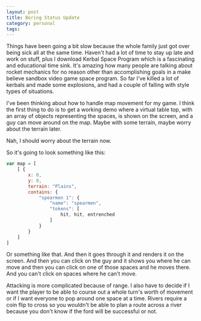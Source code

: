 ```yaml
---
layout: post
title: Boring Status Update
category: personal
tags: 
---
```


Things have been going a bit slow because the whole family just got over being sick all at the same time. Haven't had a lot of time to stay up late and work on stuff, plus I download Kerbal Space Program which is a fascinating and educational time sink. It's amazing how many people are talking about rocket mechanics for no reason other than accomplishing goals in a make believe sandbox video game space program. So far I've killed a lot of kerbals and made some explosions, and had a couple of falling with style types of situations.

I've been thinking about how to handle map movement for my game. I think the first thing to do is to get a working demo where a virtual table top, with an array of objects representing the spaces, is shown on the screen, and a guy can move around on the map. Maybe with some terrain, maybe worry about the terrain later.

Nah, I should worry about the terrain now.

So it's going to look something like this:

```javascript
var map = [
	[ {
		x: 0,
		y: 0,
		terrain: "Plains",
		contains: {
			"spearmen 1": {
				"name": "spearmen",
				"tokens": [
					hit, hit, entrenched
				]
			}
		}
	]
]
```

Or something like that. And then it goes through it and renders it on the screen. And then you can click on the guy and it shows you where he can move and then you can click on one of those spaces and he moves there. And you can't click on spaces where he can't move.

Attacking is more complicated because of range. I also have to decide if I want the player to be able to course out a whole turn's worth of movement or if I want everyone to pop around one space at a time. Rivers require a coin flip to cross so you wouldn't be able to plan a route across a river because you don't know if the ford will be successful or not.